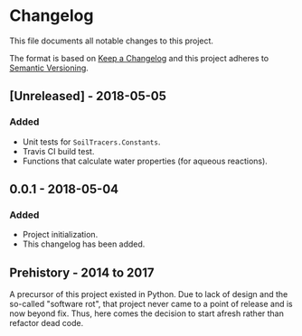 # Changelog

This file documents all notable changes to this project.

The format is based on [Keep a Changelog](http://keepachangelog.com/en/1.0.0/)
and this project adheres to [Semantic
Versioning](http://semver.org/spec/v2.0.0.html).

## [Unreleased] - 2018-05-05

### Added

* Unit tests for `SoilTracers.Constants`.
* Travis CI build test.
* Functions that calculate water properties (for aqueous reactions).

## 0.0.1 - 2018-05-04

### Added

* Project initialization.
* This changelog has been added.

## Prehistory - 2014 to 2017

A precursor of this project existed in Python. Due to lack of design and the
so-called "software rot", that project never came to a point of release and is
now beyond fix. Thus, here comes the decision to start afresh rather than
refactor dead code.
